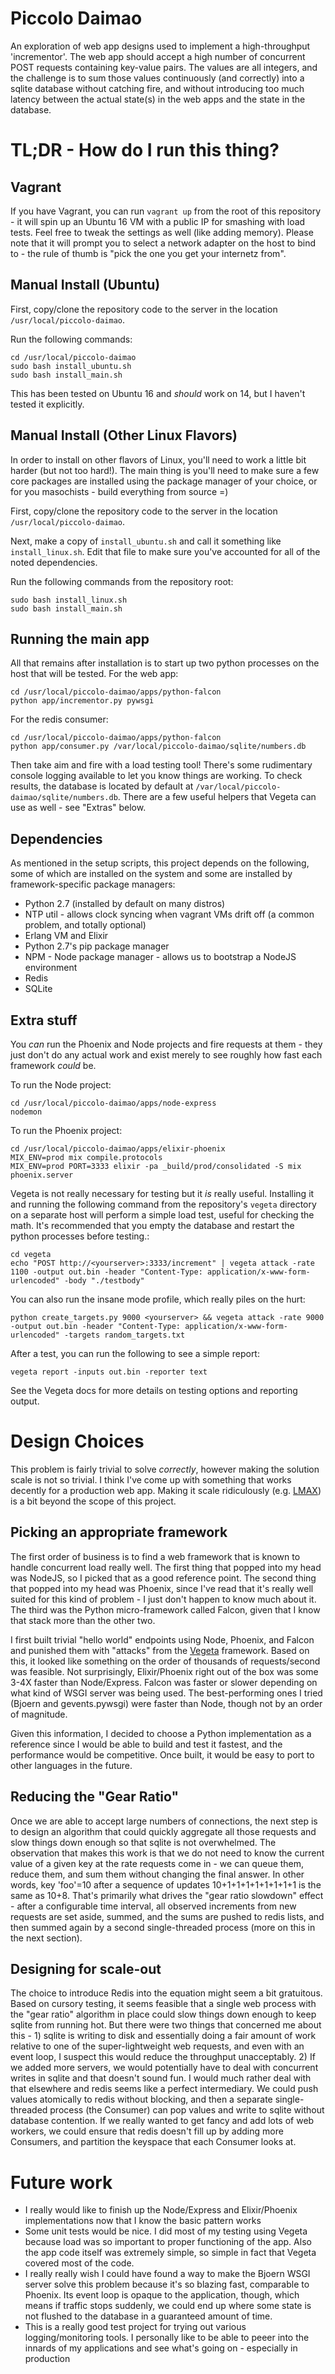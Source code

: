 # Piccolo Daimao

An exploration of web app designs used to implement a high-throughput 'incrementor'.  The web app should accept a high number of concurrent POST requests containing key-value pairs.  The values are all integers, and the challenge is to sum those values continuously (and correctly) into a sqlite database without catching fire, and without introducing too much latency between the actual state(s) in the web apps and the state in the database.

# TL;DR - How do I run this thing?

## Vagrant

If you have Vagrant, you can run `vagrant up` from the root of this repository - it will spin up an Ubuntu 16 VM with a public IP for smashing with load tests.  Feel free to tweak the settings as well (like adding memory).  Please note that it will prompt you to select a network adapter on the host to bind to - the rule of thumb is "pick the one you get your internetz from".

## Manual Install (Ubuntu)

First, copy/clone the repository code to the server in the location `/usr/local/piccolo-daimao`.

Run the following commands:
```
cd /usr/local/piccolo-daimao
sudo bash install_ubuntu.sh
sudo bash install_main.sh
```

This has been tested on Ubuntu 16 and *should* work on 14, but I haven't tested it explicitly.

## Manual Install (Other Linux Flavors)

In order to install on other flavors of Linux, you'll need to work a little bit harder (but not too hard!).  The main thing is you'll need to make sure a few core packages are installed using the package manager of your choice, or for you masochists - build everything from source =)

First, copy/clone the repository code to the server in the location `/usr/local/piccolo-daimao`.

Next, make a copy of `install_ubuntu.sh` and call it something like `install_linux.sh`.  Edit that file to make sure you've accounted for all of the noted dependencies.

Run the following commands from the repository root:
```
sudo bash install_linux.sh
sudo bash install_main.sh
```

## Running the main app

All that remains after installation is to start up two python processes on the host that will be tested.
For the web app:
```
cd /usr/local/piccolo-daimao/apps/python-falcon
python app/incrementor.py pywsgi
```

For the redis consumer:
```
cd /usr/local/piccolo-daimao/apps/python-falcon
python app/consumer.py /var/local/piccolo-daimao/sqlite/numbers.db
```

Then take aim and fire with a load testing tool!  There's some rudimentary console logging available to let you know things are working.  To check results, the database is located by default at `/var/local/piccolo-daimao/sqlite/numbers.db`.  There are a few useful helpers that Vegeta can use as well - see "Extras" below.

## Dependencies

As mentioned in the setup scripts, this project depends on the following, some of which are installed on the system and some are installed by framework-specific package managers:
* Python 2.7 (installed by default on many distros)
* NTP util - allows clock syncing when vagrant VMs drift off (a common problem, and totally optional)
* Erlang VM and Elixir
* Python 2.7's pip package manager
* NPM - Node package manager - allows us to bootstrap a NodeJS environment
* Redis
* SQLite

## Extra stuff

You *can* run the Phoenix and Node projects and fire requests at them - they just don't do any actual work and exist merely to see roughly how fast each framework *could* be.

To run the Node project:
```
cd /usr/local/piccolo-daimao/apps/node-express
nodemon
```

To run the Phoenix project:
```
cd /usr/local/piccolo-daimao/apps/elixir-phoenix
MIX_ENV=prod mix compile.protocols
MIX_ENV=prod PORT=3333 elixir -pa _build/prod/consolidated -S mix phoenix.server
```

Vegeta is not really necessary for testing but it *is* really useful. Installing it and running the following command from the repository's `vegeta` directory on a separate host will perform a simple load test, useful for checking the math.  It's recommended that you empty the database and restart the python processes before testing.:
```
cd vegeta
echo "POST http://<yourserver>:3333/increment" | vegeta attack -rate 1100 -output out.bin -header "Content-Type: application/x-www-form-urlencoded" -body "./testbody"
```

You can also run the insane mode profile, which really piles on the hurt:
```
python create_targets.py 9000 <yourserver> && vegeta attack -rate 9000 -output out.bin -header "Content-Type: application/x-www-form-urlencoded" -targets random_targets.txt 
```

After a test, you can run the following to see a simple report:
```
vegeta report -inputs out.bin -reporter text
```

See the Vegeta docs for more details on testing options and reporting output.

# Design Choices

This problem is fairly trivial to solve *correctly*, however making the solution scale is not so trivial.  I think I've come up with something that works decently for a production web app.  Making it scale ridiculously (e.g. [LMAX](https://martinfowler.com/articles/lmax.html)) is a bit beyond the scope of this project.  

## Picking an appropriate framework

The first order of business is to find a web framework that is known to handle concurrent load really well.  The first thing that popped into my head was NodeJS, so I picked that as a good reference point.  The second thing that popped into my head was Phoenix, since I've read that it's really well suited for this kind of problem - I just don't happen to know much about it.  The third was the Python micro-framework called Falcon, given that I know that stack more than the other two.

I first built trivial "hello world" endpoints using Node, Phoenix, and Falcon and punished them with "attacks" from the [Vegeta](https://github.com/tsenart/vegeta) framework.  Based on this, it looked like something on the order of thousands of requests/second was feasible.  Not surprisingly, Elixir/Phoenix right out of the box was some 3-4X faster than Node/Express.  Falcon was faster or slower depending on what kind of WSGI server was being used.  The best-performing ones I tried (Bjoern and gevents.pywsgi) were faster than Node, though not by an order of magnitude.

Given this information, I decided to choose a Python implementation as a reference since I would be able to build and test it fastest, and the performance would be competitive.  Once built, it would be easy to port to other languages in the future.

## Reducing the "Gear Ratio"

Once we are able to accept large numbers of connections, the next step is to design an algorithm that could quickly aggregate all those requests and slow things down enough so that sqlite is not overwhelmed.  The observation that makes this work is that we do not need to know the current value of a given key at the rate requests come in - we can queue them, reduce them, and sum them without changing the final answer.  In other words, key 'foo'=10 after a sequence of updates 10+1+1+1+1+1+1+1+1 is the same as 10+8.  That's primarily what drives the "gear ratio slowdown" effect - after a configurable time interval, all observed increments from new requests are set aside, summed, and the sums are pushed to redis lists, and then summed again by a second single-threaded process (more on this in the next section).

## Designing for scale-out

The choice to introduce Redis into the equation might seem a bit gratuitous.  Based on cursory testing, it seems feasible that a single web process with the "gear ratio" algorithm in place could slow things down enough to keep sqlite from running hot.  But there were two things that concerned me about this - 1) sqlite is writing to disk and essentially doing a fair amount of work relative to one of the super-lightweight web requests, and even with an event loop, I suspect this would reduce the throughput unacceptably.  2) If we added more servers, we would potentially have to deal with concurrent writes in sqlite and that doesn't sound fun.  I would much rather deal with that elsewhere and redis seems like a perfect intermediary.  We could push values atomically to redis without blocking, and then a separate single-threaded process (the Consumer) can pop values and write to sqlite without database contention.  If we really wanted to get fancy and add lots of web workers, we could ensure that redis doesn't fill up by adding more Consumers, and partition the keyspace that each Consumer looks at.


# Future work

* I really would like to finish up the Node/Express and Elixir/Phoenix implementations now that I know the basic pattern works
* Some unit tests would be nice.  I did most of my testing using Vegeta because load was so important to proper functioning of the app.  Also the app code itself was extremely simple, so simple in fact that Vegeta covered most of the code.
* I really really wish I could have found a way to make the Bjoern WSGI server solve this problem because it's so blazing fast, comparable to Phoenix.  Its event loop is opaque to the application, though, which means if traffic stops suddenly, we could end up where some state is not flushed to the database in a guaranteed amount of time.
* This is a really good test project for trying out various logging/monitoring tools.  I personally like to be able to peeer into the innards of my applications and see what's going on - especially in production


 